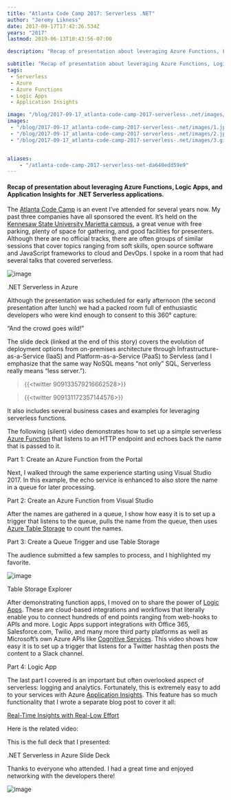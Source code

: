 ```yaml
---
title: "Atlanta Code Camp 2017: Serverless .NET"
author: "Jeremy Likness"
date: 2017-09-17T17:42:26.534Z
years: "2017"
lastmod: 2019-06-13T10:43:56-07:00

description: "Recap of presentation about leveraging Azure Functions, Logic Apps, and Application Insights for .NET Serverless applications."

subtitle: "Recap of presentation about leveraging Azure Functions, Logic Apps, and Application Insights for .NET Serverless applications."
tags:
 - Serverless 
 - Azure 
 - Azure Functions 
 - Logic Apps 
 - Application Insights 

image: "/blog/2017-09-17_atlanta-code-camp-2017-serverless-.net/images/1.jpeg" 
images:
 - "/blog/2017-09-17_atlanta-code-camp-2017-serverless-.net/images/1.jpeg" 
 - "/blog/2017-09-17_atlanta-code-camp-2017-serverless-.net/images/2.jpeg" 
 - "/blog/2017-09-17_atlanta-code-camp-2017-serverless-.net/images/3.gif" 


aliases:
    - "/atlanta-code-camp-2017-serverless-net-da640edd59e9"
---
```


#### Recap of presentation about leveraging Azure Functions, Logic Apps, and Application Insights for .NET Serverless applications.

The [Atlanta Code Camp](https://www.atlantacodecamp.com) is an event I’ve attended for several years now. My past three companies have all sponsored the event. It’s held on the [Kennesaw State University Marietta campus](http://www.kennesaw.edu/maps/), a great venue with free parking, plenty of space for gathering, and good facilities for presenters. Although there are no official tracks, there are often groups of similar sessions that cover topics ranging from soft skills, open source software and JavaScript frameworks to cloud and DevOps. I spoke in a room that had several talks that covered serverless.




![image](/blog/2017-09-17_atlanta-code-camp-2017-serverless-.net/images/1.jpeg)

.NET Serverless in Azure



Although the presentation was scheduled for early afternoon (the second presentation after lunch) we had a packed room full of enthusiastic developers who were kind enough to consent to this 360° capture:




“And the crowd goes wild!”



The slide deck (linked at the end of this story) covers the evolution of deployment options from on-premises architecture through Infrastructure-as-a-Service (IaaS) and Platform-as-a-Service (PaaS) to Servless (and I emphasize that the same way NoSQL means “not only” SQL, Serverless really means “less server.”).

> {{<twitter 909133579216662528>}}

> {{<twitter 909131172357144576>}}


It also includes several business cases and examples for leveraging serverless functions.

The following (silent) video demonstrates how to set up a simple serverless [Azure Function](https://jlik.me/azure-fn) that listens to an HTTP endpoint and echoes back the name that is passed to it.




Part 1: Create an Azure Function from the Portal



Next, I walked through the same experience starting using Visual Studio 2017. In this example, the echo service is enhanced to also store the name in a queue for later processing.




Part 2: Create an Azure Function from Visual Studio



After the names are gathered in a queue, I show how easy it is to set up a trigger that listens to the queue, pulls the name from the queue, then uses [Azure Table Storage](https://jlik.me/bdz) to count the names.




Part 3: Create a Queue Trigger and use Table Storage



The audience submitted a few samples to process, and I highlighted my favorite.




![image](/blog/2017-09-17_atlanta-code-camp-2017-serverless-.net/images/2.jpeg)

Table Storage Explorer



After demonstrating function apps, I moved on to share the power of [Logic Apps](https://jlik.me/bd0). These are cloud-based integrations and workflows that literally enable you to connect hundreds of end points ranging from web-hooks to APIs and more. Logic Apps support integrations with Office 365, Salesforce.com, Twilio, and many more third party platforms as well as Microsoft’s own Azure APIs like [Cognitive Services](https://jlik.me/bd1). This video shows how easy it is to set up a trigger that listens for a Twitter hashtag then posts the content to a Slack channel.




Part 4: Logic App



The last part I covered is an important but often overlooked aspect of serverless: logging and analytics. Fortunately, this is extremely easy to add to your services with Azure [Application Insights](https://jlik.me/bd2). This feature has so much functionality that I wrote a separate blog post to cover it all:

[Real-Time Insights with Real-Low Effort](https://blog.jeremylikness.com/real-time-insights-with-real-low-effort-7248e90048b1)


Here is the related video:






This is the full deck that I presented:




.NET Serverless in Azure Slide Deck



Thanks to everyone who attended. I had a great time and enjoyed networking with the developers there!




![image](/blog/2017-09-17_atlanta-code-camp-2017-serverless-.net/images/3.gif)
